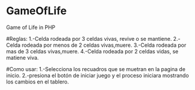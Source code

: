 # GameOfLife
Game of Life in PHP 

#Reglas:
  1.-Celda rodeada por 3 celdas vivas, revive o se mantiene.
  2.-Celda rodeada por menos de 2 celdas vivas,muere.
  3.-Celda rodeada por mas de 3 celdas vivas,muere.
  4.-Celda rodeada por 2 celdas vidas, se matiene viva.
  
#Como usar:
  1.-Selecciona los recuadros que se muetran en la pagina de inicio.
  2.-presiona el botón de iniciar juego y el proceso iniciara mostrando los cambios en el tablero.

